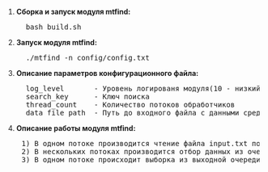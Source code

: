 1) **Сборка и запуск модуля mtfind:**
<pre>
     bash build.sh
</pre>

2) **Запуск модуля mtfind:**
<pre>
     ./mtfind -n config/config.txt
</pre>

3) **Описание параметров конфигурационного файла:**
  <pre>
     log_level       - Уровень логированя модуля(10 - низкий, 50 - средний, 100 - высокий)
     search_key      - Ключ поиска
     thread_count    - Количество потоков обработчиков
     data_file_path  - Путь до входного файла с данными среди которых происводится поиск ключа  
</pre>

4) **Описание работы модуля mtfind:**
<pre>
    1) В одном потоке производится чтение файла input.txt построчно и добавление каждой строки в очередь
    2) В нескольких потоках производится отбор данных из очереди и поиск ключа в строке. Если найдено то добавит результат в очередь
    3) В одном потоке происходит выборка из выходной очереди и запись в файл output.txt
</pre>
